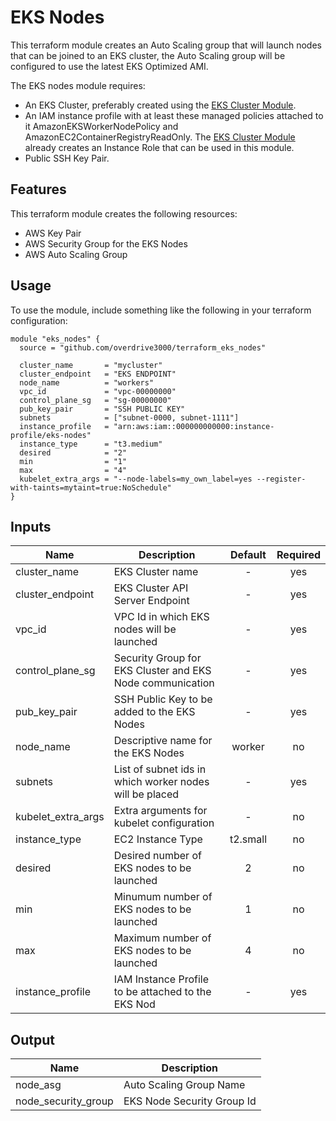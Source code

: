 # EKS Nodes

This terraform module creates an Auto Scaling group that will launch nodes that can be joined to an EKS cluster, the Auto Scaling group will be configured to use the latest EKS Optimized AMI.

The EKS nodes module requires:

* An EKS Cluster, preferably created using the [EKS Cluster Module](https://github.com/overdrive3000/terraform_eks_cluster).
* An IAM instance profile with at least these managed policies attached to it AmazonEKSWorkerNodePolicy and AmazonEC2ContainerRegistryReadOnly. The [EKS Cluster Module](https://github.com/overdrive3000/terraform_eks_cluster) already creates an Instance Role that can be used in this module.
* Public SSH Key Pair.

## Features

This terraform module creates the following resources:

* AWS Key Pair
* AWS Security Group for the EKS Nodes
* AWS Auto Scaling Group


## Usage

To use the module, include something like the following in your terraform configuration:

```
module "eks_nodes" {
  source = "github.com/overdrive3000/terraform_eks_nodes"

  cluster_name       = "mycluster"
  cluster_endpoint   = "EKS ENDPOINT"
  node_name          = "workers"
  vpc_id             = "vpc-00000000"
  control_plane_sg   = "sg-00000000"
  pub_key_pair       = "SSH PUBLIC KEY"
  subnets            = ["subnet-0000, subnet-1111"]
  instance_profile   = "arn:aws:iam::000000000000:instance-profile/eks-nodes"
  instance_type      = "t3.medium"
  desired            = "2"
  min                = "1"
  max                = "4"
  kubelet_extra_args = "--node-labels=my_own_label=yes --register-with-taints=mytaint=true:NoSchedule"
}
```

## Inputs

| Name               | Description                                               | Default   | Required   |
|--------------------|-----------------------------------------------------------|:---------:|:----------:|
| cluster_name       | EKS Cluster name                                          | -         | yes        |
| cluster_endpoint   | EKS Cluster API Server Endpoint                           | -         | yes        |
| vpc_id             | VPC Id in which EKS nodes will be launched                | -         | yes        |
| control_plane_sg   | Security Group for EKS Cluster and EKS Node communication | -         | yes        |
| pub_key_pair       | SSH Public Key to be added to the EKS Nodes               | -         | yes        |
| node_name          | Descriptive name for the EKS Nodes                        | worker    | no         |
| subnets            | List of subnet ids in which worker nodes will be placed   | -         | yes        |
| kubelet_extra_args | Extra arguments for kubelet configuration                 | -         | no         |
| instance_type      | EC2 Instance Type                                         | t2.small  | no         |
| desired            | Desired number of EKS nodes to be launched                | 2         | no         |
| min                | Minumum number of EKS nodes to be launched                | 1         | no         |
| max                | Maximum number of EKS nodes to be launched                | 4         | no         |
| instance_profile   | IAM Instance Profile to be attached to the EKS Nod        | -         | yes        |


## Output

| Name                | Description                                 |
|---------------------|---------------------------------------------|
| node_asg            | Auto Scaling Group Name                     |
| node_security_group | EKS Node Security Group Id                  |
